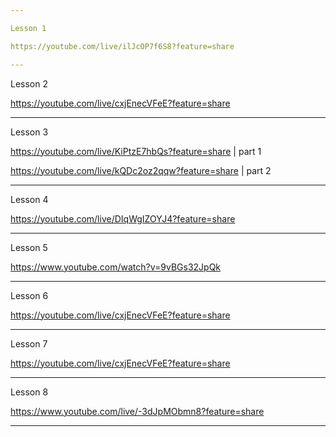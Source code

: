 ```yaml
---

Lesson 1

https://youtube.com/live/ilJcOP7f6S8?feature=share

---
```


Lesson 2

https://youtube.com/live/cxjEnecVFeE?feature=share

---

Lesson 3

https://youtube.com/live/KiPtzE7hbQs?feature=share | part 1

https://youtube.com/live/kQDc2oz2qqw?feature=share | part 2

---

Lesson 4

https://youtube.com/live/DIqWgIZOYJ4?feature=share

---

Lesson 5

https://www.youtube.com/watch?v=9vBGs32JpQk

---

Lesson 6

https://youtube.com/live/cxjEnecVFeE?feature=share

---

Lesson 7

https://youtube.com/live/cxjEnecVFeE?feature=share

---

Lesson 8

https://www.youtube.com/live/-3dJpMObmn8?feature=share

---
